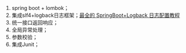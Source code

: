 1. spring boot + lombok；
2. 集成slf4+logback日志框架；[最全的 SpringBoot+Logback 日志配置教程](https://blog.51cto.com/u_15430445/5654989)
3. 统一接口返回响应；
4. 全局异常处理；
5. 参数校验；
6. 集成Junit；